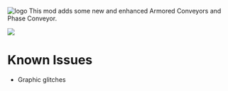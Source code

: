 ![logo](https://raw.githubusercontent.com/Maxwelllondon92/AdvancedLogisticsMod/master/sprites/git/AdvLog.png)
This mod adds some new and enhanced Armored Conveyors and Phase Conveyor.

![](https://raw.githubusercontent.com/Maxwelllondon92/AdvancedLogisticsMod/master/sprites/git/preview.PNG)

# Known Issues
* Graphic glitches
